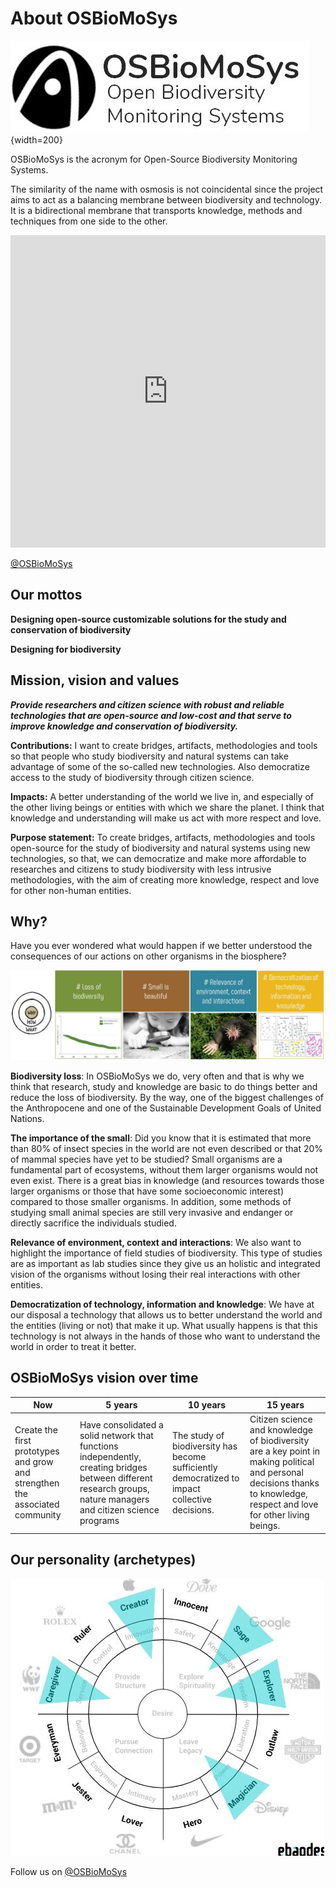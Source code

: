 # **About OSBioMoSys**

![OSBioMoSys logo](../images/OSBioMoSys_logo.JPG){width=200}

OSBioMoSys is the acronym for Open-Source Biodiversity Monitoring Systems. 

The similarity of the name with osmosis is not coincidental since the project aims to act as a balancing membrane between biodiversity and technology. It is a bidirectional membrane that transports knowledge, methods and techniques from one side to the other.

<iframe src="https://www.youtube.com/embed/XlEa1QELAEI?si=GPFh1ZRmM6RqFc9U" 
frameborder="0"
width="100%"
height="500"
allowfullscreen="true"
mozallowfullscreen="true"
webkitallowfullscreen="true">
</iframe>

[@OSBioMoSys](https://www.instagram.com/osbiomosys/)

## Our mottos

**Designing open-source customizable solutions for the study and conservation of biodiversity**

**Designing for biodiversity**


## Mission, vision and values

***Provide researchers and citizen science with robust and reliable technologies that are open-source and low-cost and that serve to improve knowledge and conservation of biodiversity.***

**Contributions:**
I want to create bridges, artifacts, methodologies and tools so that people who study biodiversity and natural systems can take advantage of some of the so-called new technologies. Also democratize access to the study of biodiversity through citizen science.


**Impacts:**
A better understanding of the world we live in, and especially of the other living beings or entities with which we share the planet. I think that knowledge and understanding will make us act with more respect and love.

**Purpose statement:**
To create bridges, artifacts, methodologies and tools open-source for the study of biodiversity and natural systems using new technologies, so that, we can democratize and make more affordable to researches and citizens to study biodiversity with less intrusive methodologies, with the aim of creating more knowledge, respect  and love for other non-human entities.


## Why?

Have you ever wondered what would happen if we better understood the consequences of our actions on other organisms in the biosphere? 

![Why](../images/MP_Why.jpg)


**Biodiversity loss**: In OSBioMoSys we do, very often and that is why we think that research, study and knowledge are basic to do things better and reduce the loss of biodiversity. By the way, one of the biggest challenges of the Anthropocene and one of the Sustainable Development Goals of United Nations. 

**The importance of the small**: Did you know that it is estimated that more than 80% of insect species in the world are not even described or that 20% of mammal species have yet to be studied? Small organisms are a fundamental part of ecosystems, without them larger organisms would not even exist. There is a great bias in knowledge (and resources towards those larger organisms or those that have some socioeconomic interest) compared to those smaller organisms. In addition, some methods of studying small animal species are still very invasive and endanger or directly sacrifice the individuals studied.

**Relevance of environment, context and interactions**: We also want to highlight the importance of field studies of biodiversity. This type of studies are as important as lab studies since they give us an holistic and integrated vision of the organisms without losing their real interactions with other entities.  

**Democratization of technology, information and knowledge**: We have at our disposal a technology that allows us to better understand the world and the entities (living or not) that make it up. What usually happens is that this technology is not always in the hands of those who want to understand the world in order to treat it better.


## OSBioMoSys vision over time

| Now | 5 years | 10 years | 15 years |
| -------- | -------- | -------- | -------- |
| Create the first prototypes and grow and strengthen the associated community   | Have consolidated a solid network that functions independently, creating bridges between different research groups, nature managers and citizen science programs     | The study of biodiversity has become sufficiently democratized to impact collective decisions.    | Citizen science and knowledge of biodiversity are a key point in making political and personal decisions thanks to knowledge, respect and love for other living beings.     |



## Our personality (archetypes)

![Brand archetypes](../images/MP_Archetypes.jpg)


Follow us on [@OSBioMoSys](https://www.instagram.com/osbiomosys/)
